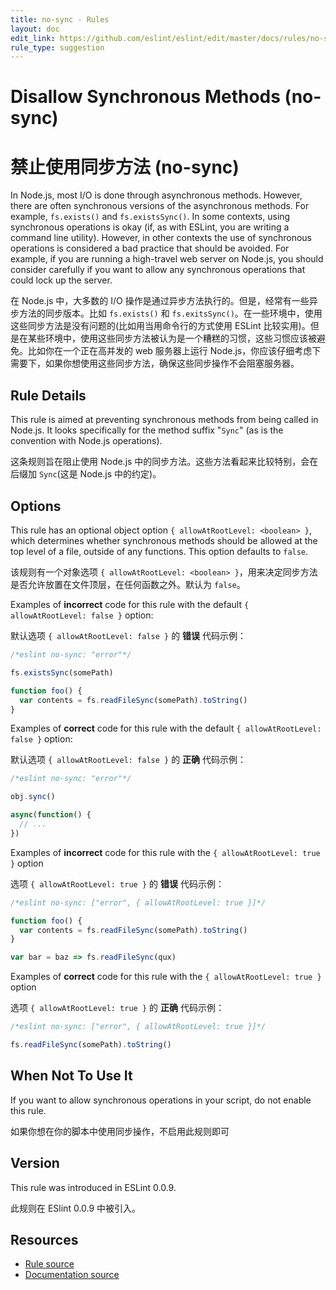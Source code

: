 ```yaml
---
title: no-sync - Rules
layout: doc
edit_link: https://github.com/eslint/eslint/edit/master/docs/rules/no-sync.md
rule_type: suggestion
---
```


<!-- Note: No pull requests accepted for this file. See README.md in the root directory for details. -->

# Disallow Synchronous Methods (no-sync)

# 禁止使用同步方法 (no-sync)

In Node.js, most I/O is done through asynchronous methods. However, there are often synchronous versions of the asynchronous methods. For example, `fs.exists()` and `fs.existsSync()`. In some contexts, using synchronous operations is okay (if, as with ESLint, you are writing a command line utility). However, in other contexts the use of synchronous operations is considered a bad practice that should be avoided. For example, if you are running a high-travel web server on Node.js, you should consider carefully if you want to allow any synchronous operations that could lock up the server.

在 Node.js 中，大多数的 I/O 操作是通过异步方法执行的。但是，经常有一些异步方法的同步版本。比如 `fs.exists()` 和 `fs.exitsSync()`。在一些环境中，使用这些同步方法是没有问题的(比如用当用命令行的方式使用 ESLint 比较实用)。但是在某些环境中，使用这些同步方法被认为是一个糟糕的习惯，这些习惯应该被避免。比如你在一个正在高并发的 web 服务器上运行 Node.js，你应该仔细考虑下需要下，如果你想使用这些同步方法，确保这些同步操作不会阻塞服务器。

## Rule Details

This rule is aimed at preventing synchronous methods from being called in Node.js. It looks specifically for the method suffix "`Sync`" (as is the convention with Node.js operations).

这条规则旨在阻止使用 Node.js 中的同步方法。这些方法看起来比较特别，会在后缀加 `Sync`(这是 Node.js 中的约定)。

## Options

This rule has an optional object option `{ allowAtRootLevel: <boolean> }`, which determines whether synchronous methods should be allowed at the top level of a file, outside of any functions. This option defaults to `false`.

该规则有一个对象选项 `{ allowAtRootLevel: <boolean> }`，用来决定同步方法是否允许放置在文件顶层，在任何函数之外。默认为 `false`。

Examples of **incorrect** code for this rule with the default `{ allowAtRootLevel: false }` option:

默认选项 `{ allowAtRootLevel: false }` 的 **错误** 代码示例：

```js
/*eslint no-sync: "error"*/

fs.existsSync(somePath)

function foo() {
  var contents = fs.readFileSync(somePath).toString()
}
```

Examples of **correct** code for this rule with the default `{ allowAtRootLevel: false }` option:

默认选项 `{ allowAtRootLevel: false }` 的 **正确** 代码示例：

```js
/*eslint no-sync: "error"*/

obj.sync()

async(function() {
  // ...
})
```

Examples of **incorrect** code for this rule with the `{ allowAtRootLevel: true }` option

选项 `{ allowAtRootLevel: true }` 的 **错误** 代码示例：

```js
/*eslint no-sync: ["error", { allowAtRootLevel: true }]*/

function foo() {
  var contents = fs.readFileSync(somePath).toString()
}

var bar = baz => fs.readFileSync(qux)
```

Examples of **correct** code for this rule with the `{ allowAtRootLevel: true }` option

选项 `{ allowAtRootLevel: true }` 的 **正确** 代码示例：

```js
/*eslint no-sync: ["error", { allowAtRootLevel: true }]*/

fs.readFileSync(somePath).toString()
```

## When Not To Use It

If you want to allow synchronous operations in your script, do not enable this rule.

如果你想在你的脚本中使用同步操作，不启用此规则即可

## Version

This rule was introduced in ESLint 0.0.9.

此规则在 ESlint 0.0.9 中被引入。

## Resources

- [Rule source](https://github.com/eslint/eslint/tree/master/lib/rules/no-sync.js)
- [Documentation source](https://github.com/eslint/eslint/tree/master/docs/rules/no-sync.md)
